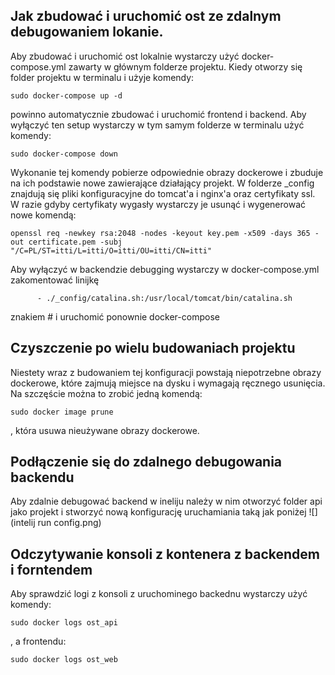 ## Jak zbudować i uruchomić ost ze zdalnym debugowaniem lokanie. 
Aby zbudować i uruchomić ost lokalnie wystarczy użyć docker-compose.yml zawarty w głównym folderze projektu.
Kiedy otworzy się folder projektu w terminalu i użyje komendy:
```shell
sudo docker-compose up -d
```
powinno automatycznie zbudować i uruchomić frontend i backend.
Aby wyłączyć ten setup wystarczy w tym samym folderze w terminalu użyć komendy:
```shell
sudo docker-compose down
```
Wykonanie tej komendy pobierze odpowiednie obrazy dockerowe i zbuduje na ich podstawie nowe zawierające działający projekt.
W folderze _config znajdują się pliki konfiguracyjne do tomcat'a i nginx'a oraz certyfikaty ssl. W razie gdyby certyfikaty wygasły 
wystarczy je usunąć i wygenerować nowe komendą:
```shell
openssl req -newkey rsa:2048 -nodes -keyout key.pem -x509 -days 365 -out certificate.pem -subj "/C=PL/ST=itti/L=itti/O=itti/OU=itti/CN=itti"
```
Aby wyłączyć w backendzie debugging wystarczy w docker-compose.yml zakomentować linijkę 
```
      - ./_config/catalina.sh:/usr/local/tomcat/bin/catalina.sh
```
znakiem # i uruchomić ponownie docker-compose

## Czyszczenie po wielu budowaniach projektu
Niestety wraz z budowaniem tej konfiguracji powstają niepotrzebne obrazy dockerowe, które zajmują miejsce na dysku 
i wymagają ręcznego usunięcia. Na szczęście można to zrobić jedną komendą:
```shell
sudo docker image prune
```
, która usuwa nieużywane obrazy dockerowe.

## Podłączenie się do zdalnego debugowania backendu
Aby zdalnie debugować backend w ineliju należy w nim otworzyć folder api jako projekt i stworzyć nową konfigurację 
uruchamiania taką jak poniżej ![](intelij run config.png)

## Odczytywanie konsoli z kontenera z backendem i forntendem
Aby sprawdzić logi z konsoli z uruchominego backednu wystarczy użyć komendy:
```shell
sudo docker logs ost_api
```
, a frontendu:
```shell
sudo docker logs ost_web
```